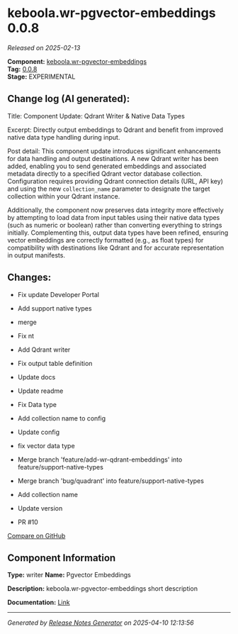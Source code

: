 #  keboola.wr-pgvector-embeddings 0.0.8

_Released on 2025-02-13_

**Component:** [keboola.wr-pgvector-embeddings](https://github.com/keboola/component-embeddings-v2)  
**Tag:** [0.0.8](https://github.com/keboola/component-embeddings-v2/releases/tag/0.0.8)  
**Stage:** EXPERIMENTAL


## Change log (AI generated):
Title: Component Update: Qdrant Writer & Native Data Types

Excerpt: Directly output embeddings to Qdrant and benefit from improved native data type handling during input.

Post detail:
This component update introduces significant enhancements for data handling and output destinations. A new Qdrant writer has been added, enabling you to send generated embeddings and associated metadata directly to a specified Qdrant vector database collection. Configuration requires providing Qdrant connection details (URL, API key) and using the new `collection_name` parameter to designate the target collection within your Qdrant instance.

Additionally, the component now preserves data integrity more effectively by attempting to load data from input tables using their native data types (such as numeric or boolean) rather than converting everything to strings initially. Complementing this, output data types have been refined, ensuring vector embeddings are correctly formatted (e.g., as float types) for compatibility with destinations like Qdrant and for accurate representation in output manifests.



## Changes:



- Fix update Developer Portal 




- Add support native types 




- merge 




- Fix nt 




- Add Qdrant writer 




- Fix output table definition 




- Update docs 




- Update readme 




- Fix Data type 




- Add collection name to config 




- Update config 




- fix vector data type 




- Merge branch 'feature/add-wr-qdrant-embeddings' into feature/support-native-types 




- Merge branch 'bug/quadrant' into feature/support-native-types 




- Add collection name 




- Update version 




- PR #10 



[Compare on GitHub](https://github.com/keboola/component-embeddings-v2/compare/0.0.7...0.0.8)



## Component Information
**Type:** writer
**Name:** Pgvector Embeddings

**Description:** keboola.wr-pgvector-embeddings short description


**Documentation:** [Link](https://github.com/keboola/component-embeddings-v2/blob/master/README.md)



---
_Generated by [Release Notes Generator](https://github.com/keboola/release-notes-generator)
on 2025-04-10 12:13:56_